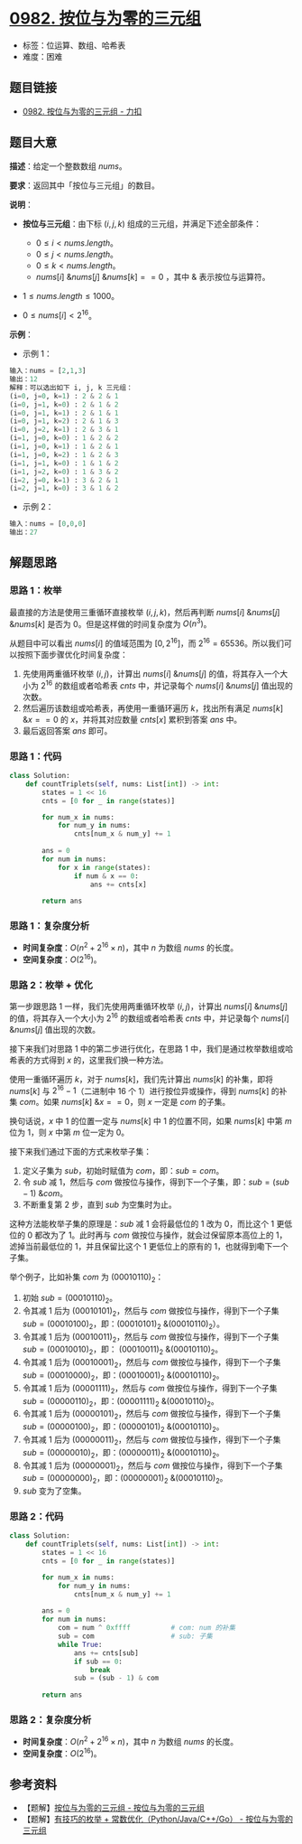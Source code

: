 # [0982. 按位与为零的三元组](https://leetcode.cn/problems/triples-with-bitwise-and-equal-to-zero/)

- 标签：位运算、数组、哈希表
- 难度：困难

## 题目链接

- [0982. 按位与为零的三元组 - 力扣](https://leetcode.cn/problems/triples-with-bitwise-and-equal-to-zero/)

## 题目大意

**描述**：给定一个整数数组 $nums$。

**要求**：返回其中「按位与三元组」的数目。

**说明**：

- **按位与三元组**：由下标 $(i, j, k)$ 组成的三元组，并满足下述全部条件：
  - $0 \le i < nums.length$。
  - $0 \le j < nums.length$。
  - $0 \le k < nums.length$。
  - $nums[i] \text{ \& } nums[j] \text{ \& } nums[k] == 0$ ，其中 $\text{ \& }$ 表示按位与运算符。

- $1 \le nums.length \le 1000$。
- $0 \le nums[i] < 2^{16}$。

**示例**：

- 示例 1：

```python
输入：nums = [2,1,3]
输出：12
解释：可以选出如下 i, j, k 三元组：
(i=0, j=0, k=1) : 2 & 2 & 1
(i=0, j=1, k=0) : 2 & 1 & 2
(i=0, j=1, k=1) : 2 & 1 & 1
(i=0, j=1, k=2) : 2 & 1 & 3
(i=0, j=2, k=1) : 2 & 3 & 1
(i=1, j=0, k=0) : 1 & 2 & 2
(i=1, j=0, k=1) : 1 & 2 & 1
(i=1, j=0, k=2) : 1 & 2 & 3
(i=1, j=1, k=0) : 1 & 1 & 2
(i=1, j=2, k=0) : 1 & 3 & 2
(i=2, j=0, k=1) : 3 & 2 & 1
(i=2, j=1, k=0) : 3 & 1 & 2
```

- 示例 2：

```python
输入：nums = [0,0,0]
输出：27
```

## 解题思路

### 思路 1：枚举

最直接的方法是使用三重循环直接枚举 $(i, j, k)$，然后再判断 $nums[i] \text{ \& } nums[j] \text{ \& } nums[k]$ 是否为 $0$。但是这样做的时间复杂度为 $O(n^3)$。

从题目中可以看出 $nums[i]$ 的值域范围为 $[0, 2^{16}]$，而 $2^{16} = 65536$。所以我们可以按照下面步骤优化时间复杂度：

1. 先使用两重循环枚举 $(i, j)$，计算出 $nums[i] \text{ \& } nums[j]$ 的值，将其存入一个大小为 $2^{16}$ 的数组或者哈希表 $cnts$ 中，并记录每个 $nums[i] \text{ \& } nums[j]$ 值出现的次数。
2. 然后遍历该数组或哈希表，再使用一重循环遍历 $k$，找出所有满足 $nums[k] \text{ \& } x == 0$ 的 $x$，并将其对应数量 $cnts[x]$ 累积到答案 $ans$ 中。
3. 最后返回答案 $ans$ 即可。

### 思路 1：代码

```python
class Solution:
    def countTriplets(self, nums: List[int]) -> int:
        states = 1 << 16
        cnts = [0 for _ in range(states)]

        for num_x in nums:
            for num_y in nums:
                cnts[num_x & num_y] += 1
        
        ans = 0
        for num in nums:
            for x in range(states):
                if num & x == 0:
                    ans += cnts[x]
        
        return ans
```

### 思路 1：复杂度分析

- **时间复杂度**：$O(n^2 + 2^{16} \times n)$，其中 $n$ 为数组 $nums$ 的长度。
- **空间复杂度**：$O(2^{16})$。

### 思路 2：枚举 + 优化

第一步跟思路 1 一样，我们先使用两重循环枚举 $(i, j)$，计算出 $nums[i] \text{ \& } nums[j]$ 的值，将其存入一个大小为 $2^{16}$ 的数组或者哈希表 $cnts$ 中，并记录每个 $nums[i] \text{ \& } nums[j]$ 值出现的次数。

接下来我们对思路 1 中的第二步进行优化，在思路 1 中，我们是通过枚举数组或哈希表的方式得到 $x$ 的，这里我们换一种方法。

使用一重循环遍历 $k$，对于 $nums[k]$，我们先计算出 $nums[k]$ 的补集，即将 $nums[k]$ 与 $2^{16} - 1$（二进制中 $16$ 个 $1$）进行按位异或操作，得到 $nums[k]$ 的补集 $com$。如果 $nums[k] \text{ \& } x == 0$，则 $x$ 一定是 $com$ 的子集。

换句话说，$x$ 中 $1$ 的位置一定与 $nums[k]$ 中 $1$ 的位置不同，如果 $nums[k]$ 中第 $m$ 位为 $1$，则 $x$ 中第 $m$ 位一定为 $0$。

接下来我们通过下面的方式来枚举子集：

1. 定义子集为 $sub$，初始时赋值为 $com$，即：$sub = com$。
2. 令 $sub$ 减 $1$，然后与 $com$ 做按位与操作，得到下一个子集，即：$sub = (sub - 1) \text{ \& } com$。
3. 不断重复第 $2$ 步，直到 $sub$ 为空集时为止。

这种方法能枚举子集的原理是：$sub$ 减 $1$ 会将最低位的 $1$ 改为 $0$，而比这个 $1$ 更低位的 $0$ 都改为了 $1$。此时再与 $com$ 做按位与操作，就会过保留原本高位上的 $1$，滤掉当前最低位的 $1$，并且保留比这个 $1$ 更低位上的原有的 $1$，也就得到嘞下一个子集。

举个例子，比如补集 $com$ 为 $(00010110)_2$：

1. 初始 $sub = (00010110)_2$。
2. 令其减 $1$ 后为 $(00010101)_2$，然后与 $com$ 做按位与操作，得到下一个子集 $sub = (00010100)_2$，即：$(00010101)_2 \text{ \& } (00010110)_2$）。
3. 令其减 $1$ 后为 $(00010011)_2$，然后与 $com$ 做按位与操作，得到下一个子集 $sub = (00010010)_2$，即： $(00010011)_2 \text{ \& } (00010110)_2$。
4. 令其减 $1$ 后为 $(00010001)_2$，然后与 $com$ 做按位与操作，得到下一个子集 $sub = (00010000)_2$，即：$(00010001)_2 \text{ \& } (00010110)_2$。
5. 令其减 $1$ 后为 $(00001111)_2$，然后与 $com$ 做按位与操作，得到下一个子集 $sub = (00000110)_2$，即：$(00001111)_2 \text{ \& } (00010110)_2$。
6. 令其减 $1$ 后为 $(00000101)_2$，然后与 $com$ 做按位与操作，得到下一个子集 $sub = (00000100)_2$，即：$(00000101)_2 \text{ \& } (00010110)_2$。
7. 令其减 $1$ 后为 $(00000011)_2$，然后与 $com$ 做按位与操作，得到下一个子集 $sub = (00000010)_2$，即：$(00000011)_2 \text{ \& } (00010110)_2$。
8. 令其减 $1$ 后为 $(00000001)_2$，然后与 $com$ 做按位与操作，得到下一个子集 $sub = (00000000)_2$，即：$(00000001)_2 \text{ \& } (00010110)_2$。
9. $sub$ 变为了空集。

### 思路 2：代码

```python
class Solution:
    def countTriplets(self, nums: List[int]) -> int:
        states = 1 << 16
        cnts = [0 for _ in range(states)]

        for num_x in nums:
            for num_y in nums:
                cnts[num_x & num_y] += 1
        
        ans = 0
        for num in nums:
            com = num ^ 0xffff			# com: num 的补集
            sub = com					# sub: 子集
            while True:
                ans += cnts[sub]
                if sub == 0:
                    break
                sub = (sub - 1) & com
        
        return ans
```

### 思路 2：复杂度分析

- **时间复杂度**：$O(n^2 + 2^{16} \times n)$，其中 $n$ 为数组 $nums$ 的长度。
- **空间复杂度**：$O(2^{16})$。

## 参考资料

- 【题解】[按位与为零的三元组 - 按位与为零的三元组](https://leetcode.cn/problems/triples-with-bitwise-and-equal-to-zero/solution/an-wei-yu-wei-ling-de-san-yuan-zu-by-lee-gjud/)
- 【题解】[有技巧的枚举 + 常数优化（Python/Java/C++/Go） - 按位与为零的三元组](https://leetcode.cn/problems/triples-with-bitwise-and-equal-to-zero/solution/you-ji-qiao-de-mei-ju-chang-shu-you-hua-daxit/)
